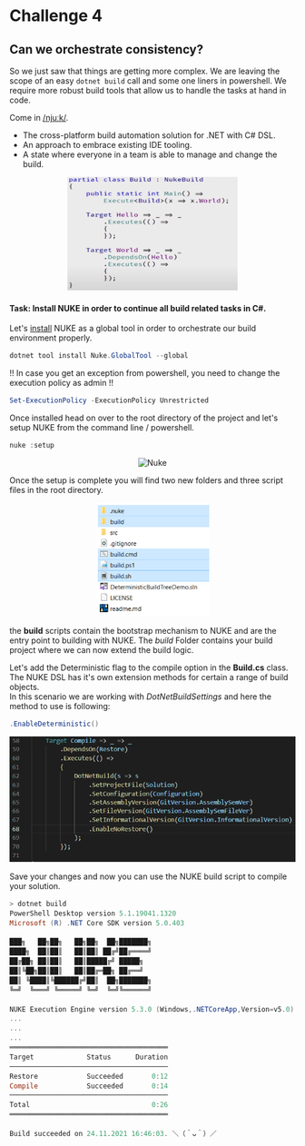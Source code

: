 # Challenge 4

## Can we orchestrate consistency?

So we just saw that things are getting more complex. We are leaving the scope of an easy ```dotnet build``` call and some one liners in powershell. 
We require more robust build tools that allow us to handle the tasks at hand in code.

Come in [/njuːk/](https://nuke.build/).
- The cross-platform build automation solution for .NET with C# DSL.
- An approach to embrace existing IDE tooling.
- A state where everyone in a team is able to manage and change the build.

<p align="center">
    <img alt="Nuke" src="./nuke.png" width="300" height="200">
</p>

#### Task: Install NUKE in order to continue all build related tasks in C#.

Let's [install](https://www.nuke.build/docs/getting-started/setup.html) NUKE as a global tool in order to orchestrate our build environment properly.

```powershell
dotnet tool install Nuke.GlobalTool --global
```

!! In case you get an exception from powershell, you need to change the execution policy as admin !!

```powershell
Set-ExecutionPolicy -ExecutionPolicy Unrestricted
```

Once installed head on over to the root directory of the project and let's setup NUKE from the command line / powershell.

```powershell
nuke :setup
```
<p align="center">
    <img alt="Nuke" src="https://www.nuke.build/images/setup.gif" width="400" height="250">
</p>

Once the setup is complete you will find two new folders and three script files in the root directory.
<p align="center">
    <img alt="Nuke" src="./nuke_installed.png" width="200" height="200">
</p>

the **build** scripts contain the bootstrap mechanism to NUKE and are the entry point to building with NUKE.
The _build_ Folder contains your build project where we can now extend the build logic.

Let's add the Deterministic flag to the compile option in the **Build.cs** class.
The NUKE DSL has it's own extension methods for certain a range of build objects.   
In this scenario we are working with _DotNetBuildSettings_ and here the method to use is following:
```csharp
.EnableDeterministic()
```
<p align="center">
    <img alt="Nuke" src="./initial_compile_target.gif">
</p>

Save your changes and now you can use the NUKE build script to compile your solution.
```powershell
> dotnet build
PowerShell Desktop version 5.1.19041.1320
Microsoft (R) .NET Core SDK version 5.0.403

███╗   ██╗██╗   ██╗██╗  ██╗███████╗
████╗  ██║██║   ██║██║ ██╔╝██╔════╝
██╔██╗ ██║██║   ██║█████╔╝ █████╗
██║╚██╗██║██║   ██║██╔═██╗ ██╔══╝
██║ ╚████║╚██████╔╝██║  ██╗███████╗
╚═╝  ╚═══╝ ╚═════╝ ╚═╝  ╚═╝╚══════╝

NUKE Execution Engine version 5.3.0 (Windows,.NETCoreApp,Version=v5.0)
...
...
...
═══════════════════════════════════════
Target             Status      Duration
───────────────────────────────────────
Restore            Succeeded       0:12
Compile            Succeeded       0:14
───────────────────────────────────────
Total                              0:26
═══════════════════════════════════════

Build succeeded on 24.11.2021 16:46:03. ＼（＾ᴗ＾）／
```
